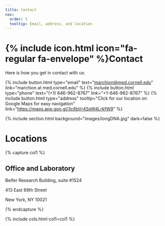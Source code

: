 ```yaml
---
title: Contact
nav:
  order: 5
  tooltip: Email, address, and location
---
```


# {% include icon.html icon="fa-regular fa-envelope" %}Contact

Here is how you get in contact with us:

{%
  include button.html
  type="email"
  text="marchion@med.cornell.edu"
  link="marchion at med.cornell.edu"
%}
{%
  include button.html
  type="phone"
  text="(+1) 646-962-8767"
  link="+1-646-962-8767"
%}
{%
  include button.html
  type="address"
  tooltip="Click for our location on Google Maps for easy navigation"
  link="https://maps.app.goo.gl/3c6bVr4SeW4LrkfW9"
%}

{% include section.html background="images/longDNA.jpg" dark=false %}

# Locations

{% capture col1 %}

## Office and Laboratory

Belfer Research Building, suite #1524

413 East 69th Street

New York, NY 10021

{% endcapture %}


{%
  include cols.html
  col1=col1
%}



